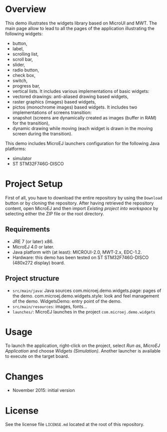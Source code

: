 # Overview
This demo illustrates the widgets library based on MicroUI and MWT.
The main page allow to lead to all the pages of the application illustrating the following widgets:
- button,
- label,
- scrolling list,
- scroll bar,
- slider,
- radio button,
- check box,
- switch,
- progress bar,
- vertical lists.
It includes various implementations of basic widgets:
- vectored drawings: anti-aliased drawing based widgets,
- raster graphics (images) based widgets,
- pictos (monochrome images) based widgets.
It includes two implementations of screens transition:
- snapshot (screens are dynamically created as images (buffer in RAM) for the transition),
- dynamic drawing while moving (each widget is drawn in the moving screen during the transition).

This demo includes MicroEJ launchers configuration for the following Java platforms:
- simulator
- ST STM32F746G-DISCO

# Project Setup

First of all, you have to download the entire repository by using the `Download` button or by cloning the repository. After having retrieved the repository content, open MicroEJ and then import _Existing project into workspace_ by selecting either the ZIP file or the root directory.

## Requirements

- JRE 7 (or later) x86.
- MicroEJ 4.0 or later.
- Java platform with (at least): MICROUI-2.0, MWT-2.x, EDC-1.2.
- Hardware: this demo has been tested on ST STM32F746G-DISCO (480x272 display) board.

## Project structure

  - `src/main/java`: Java sources
  		com.microej.demo.widgets.page: pages of the demo.
  		com.microej.demo.widgets.style: look and feel management of the demo.
  		WidgetsDemo: entry point of the demo.
  - `src/main/resources`: images, fonts...
  - `launches/`: MicroEJ launches in the project `com.microej.demo.widgets`

# Usage
To launch the application, right-click on the project, select _Run as_, _MicroEJ Application_ and choose _Widgets (Simulation)_. Another launcher is available to execute on the target board.

# Changes
- November 2015: initial version

# License
See the license file `LICENSE.md` located at the root of this repository.

